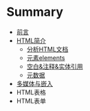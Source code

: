 # Summary

* [前言](README.md)
* [HTML简介](chapter1.md)
  * [分析HTML文档](chapter1/fen-xi-html-wen-dang.md)
  * [元素elements](chapter1/yuan-su-elements.md)
  * [空白&注释&实体引用](chapter1/htmlde-kong-bai.md)
  * [元数据](chapter1/yuan-shu-ju.md)
* [多媒体与嵌入](duo-mei-ti-yu-qian-ru.md)
* HTML表格
* HTML表单

